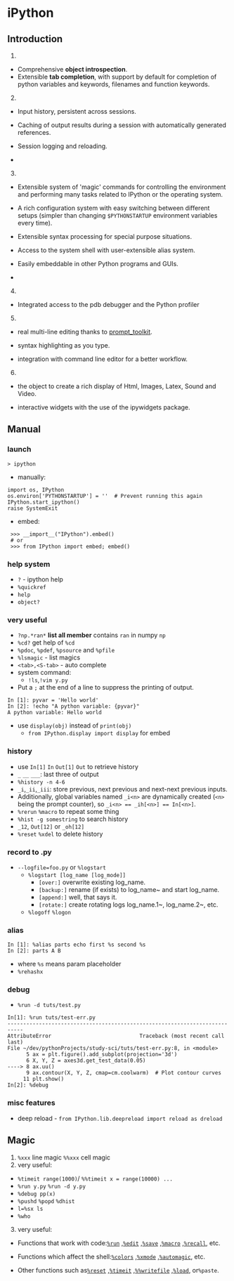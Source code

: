 # iPython

## Introduction

1.

- Comprehensive **object introspection**.
- Extensible **tab completion**, with support by default for completion of python variables and keywords, filenames and
  function keywords.

2.

- Input history, persistent across sessions.

- Caching of output results during a session with automatically generated references.

- Session logging and reloading.
-

3.

- Extensible system of 'magic' commands for controlling the environment and performing many tasks related to IPython or
  the operating system.

- A rich configuration system with easy switching between different setups (simpler than changing `$PYTHONSTARTUP`
  environment variables every time).

- Extensible syntax processing for special purpose situations.

- Access to the system shell with user-extensible alias system.

- Easily embeddable in other Python programs and GUIs.
-

4.

- Integrated access to the pdb debugger and the Python profiler

5.

- real multi-line editing thanks to [prompt_toolkit](https://python-prompt-toolkit.readthedocs.io/en/stable/).

- syntax highlighting as you type.

- integration with command line editor for a better workflow.

6.

- the object to create a rich display of Html, Images, Latex, Sound and Video.

- interactive widgets with the use of the ipywidgets package.

## Manual

### launch

```
> ipython
```

* manually:

```
import os, IPython
os.environ['PYTHONSTARTUP'] = ''  # Prevent running this again
IPython.start_ipython()
raise SystemExit
```

* embed:

```
 >>> __import__("IPython").embed()
 # or
 >>> from IPython import embed; embed()
```

### help system

* `?` - ipython help
* `%quickref`
* `help`
* `object?`

### very useful

* `?np.*ran*` **list all member** contains `ran` in numpy `np`
* `%cd?` get help of `%cd`
* `%pdoc`, `%pdef`, `%psource` and `%pfile`
* `%lsmagic` - list magics
* `<tab>,<S-tab>` - auto complete
* system command:
    * `!ls`,`!vim y.py`
* Put a `;` at the end of a line to suppress the printing of output.
```
In [1]: pyvar = 'Hello world'
In [2]: !echo "A python variable: {pyvar}"
A python variable: Hello world
```

* use `display(obj)` instead of `print(obj)`
    * `from IPython.display import display` for embed

### history

* use `In[1]` `In` `Out[1]` `Out` to retrieve history
* `_` `__` `___`: last three of output
* `%history -n 4-6`
* `_i`,`_ii`,`_iii`: store previous, next previous and next-next previous inputs.
* Additionally, global variables named `_i<n>` are dynamically created (`<n>` being the prompt counter),
  so `_i<n> == _ih[<n>] == In[<n>]`.
* `%rerun` `%macro` to repeat some thing
* `%hist -g somestring` to search history
* `_12`, `Out[12]` or `_oh[12]`
* `%reset` `%xdel` to delete history

### record to .py

* `--logfile=foo.py` or `%logstart`
    * `%logstart [log_name [log_mode]]`
        * `[over:]` overwrite existing log_name.
        * `[backup:]` rename (if exists) to log_name~ and start log_name.
        * `[append:]` well, that says it.
        * `[rotate:]` create rotating logs log_name.1~, log_name.2~, etc.
    * `%logoff` `%logon`

### alias

```
In [1]: %alias parts echo first %s second %s
In [2]: parts A B
```

* where `%s` means param placeholder
* `%rehashx`

### debug

* `%run -d tuts/test.py`

```
In[1]: %run tuts/test-err.py
---------------------------------------------------------------------------
AttributeError                            Traceback (most recent call last)
File ~/dev/pythonProjects/study-sci/tuts/test-err.py:8, in <module>
      5 ax = plt.figure().add_subplot(projection='3d')
      6 X, Y, Z = axes3d.get_test_data(0.05)
----> 8 ax.uu()
      9 ax.contour(X, Y, Z, cmap=cm.coolwarm)  # Plot contour curves
     11 plt.show()
In[2]: %debug
```

### misc features

* deep reload - `from IPython.lib.deepreload import reload as dreload`

## Magic

1. `%xxx` line magic `%%xxx` cell magic
2. very useful:

* `%timeit range(1000)`/ `%%timeit x = range(10000) ...`
* `%run y.py` `%run -d y.py`
* `%debug pp(x)`
* `%pushd` `%popd` `%dhist`
* `l=%sx ls`
* `%who`

3. very useful:

- Functions that work with code:[`%run`](https://ipython.readthedocs.io/en/stable/interactive/magics.html#magic-run)
  ,[`%edit`](https://ipython.readthedocs.io/en/stable/interactive/magics.html#magic-edit)
  ,[`%save`](https://ipython.readthedocs.io/en/stable/interactive/magics.html#magic-save)
  ,[`%macro`](https://ipython.readthedocs.io/en/stable/interactive/magics.html#magic-macro)
  ,[`%recall`](https://ipython.readthedocs.io/en/stable/interactive/magics.html#magic-recall), etc.

- Functions which affect the
  shell:[`%colors`](https://ipython.readthedocs.io/en/stable/interactive/magics.html#magic-colors)
  ,[`%xmode`](https://ipython.readthedocs.io/en/stable/interactive/magics.html#magic-xmode)
  ,[`%automagic`](https://ipython.readthedocs.io/en/stable/interactive/magics.html#magic-automagic), etc.

- Other functions such as[`%reset`](https://ipython.readthedocs.io/en/stable/interactive/magics.html#magic-reset)
  ,[`%timeit`](https://ipython.readthedocs.io/en/stable/interactive/magics.html#magic-timeit)
  ,[`%%writefile`](https://ipython.readthedocs.io/en/stable/interactive/magics.html#cellmagic-writefile)
  ,[`%load`](https://ipython.readthedocs.io/en/stable/interactive/magics.html#magic-load), or`%paste`.


